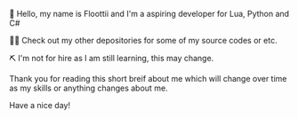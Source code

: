 👋 Hello, my name is Floottii and I'm a aspiring developer for Lua, Python and C#

👷‍♀️ Check out my other depositories for some of my source codes or etc.

⛏ I'm not for hire as I am still learning, this may change.

Thank you for reading this short breif about me which will change over time as my skills or anything changes about me.

Have a nice day!


